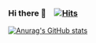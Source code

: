 ### Hi there 👀　[![Hits](https://hits.seeyoufarm.com/api/count/incr/badge.svg?url=https%3A%2F%2Fgithub.com%2FHeezzan&count_bg=%23ABB6C8&title_bg=%23DADADA&icon=&icon_color=%23E7E7E7&title=hits&edge_flat=false)](https://hits.seeyoufarm.com)

[![Anurag's GitHub stats](https://github-readme-stats.vercel.app/api?username=Heezzan&hide=stars&count_private=true&title_color=5d7599)](https://github.com/anuraghazra/github-readme-stats)


<!--
**Heezzan/Heezzan** is a ✨ _special_ ✨ repository because its `README.md` (this file) appears on your GitHub profile.

Here are some ideas to get you started:

- 🔭 I’m currently working on ...
- 🌱 I’m currently learning ...
- 👯 I’m looking to collaborate on ...
- 🤔 I’m looking for help with ...
- 💬 Ask me about ...
- 📫 How to reach me: ...
- 😄 Pronouns: ...
- ⚡ Fun fact: ...
-->
